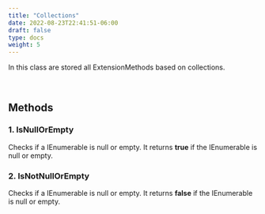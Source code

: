 ```yaml
---
title: "Collections"
date: 2022-08-23T22:41:51-06:00
draft: false
type: docs
weight: 5
---
```


In this class are stored all ExtensionMethods based on collections.

<br>

## Methods

### 1. IsNullOrEmpty

Checks if a IEnumerable is null or empty. It returns **true** if the IEnumerable is null or empty.

### 2. IsNotNullOrEmpty

Checks if a IEnumerable is null or empty. It returns **false** if the IEnumerable is null or empty.
